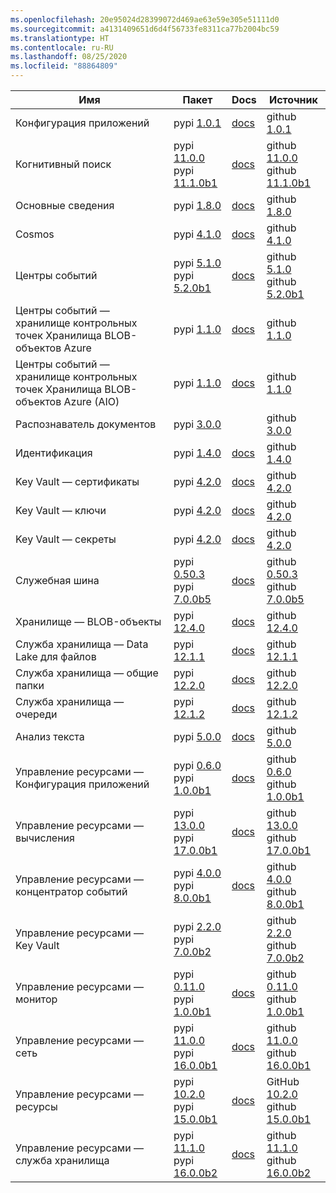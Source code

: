```yaml
---
ms.openlocfilehash: 20e95024d28399072d469ae63e59e305e51111d0
ms.sourcegitcommit: a4131409651d6d4f56733fe8311ca77b2004bc59
ms.translationtype: HT
ms.contentlocale: ru-RU
ms.lasthandoff: 08/25/2020
ms.locfileid: "88864809"
---
```

| Имя | Пакет | Docs | Источник |
| ---- | ------- | ---- | ------ |
| Конфигурация приложений | pypi [1.0.1](https://pypi.org/project/azure-appconfiguration/1.0.1) | [docs](https://docs.microsoft.com/python/api/overview/azure/appconfiguration-readme/) | github [1.0.1](https://github.com/Azure/azure-sdk-for-python/tree/azure-appconfiguration_1.0.1/sdk/appconfiguration/azure-appconfiguration/) |
| Когнитивный поиск | pypi [11.0.0](https://pypi.org/project/azure-search-documents/11.0.0)<br>pypi [11.1.0b1](https://pypi.org/project/azure-search-documents/11.1.0b1) | [docs](https://docs.microsoft.com/python/api/overview/azure/search-documents-readme/) | github [11.0.0](https://github.com/Azure/azure-sdk-for-python/tree/azure-search-documents_11.0.0/sdk/search/azure-search-documents/)<br>github [11.1.0b1](https://github.com/Azure/azure-sdk-for-python/tree/azure-search-documents_11.1.0b1/sdk/search/azure-search-documents/) |
| Основные сведения | pypi [1.8.0](https://pypi.org/project/azure-core/1.8.0) | [docs](https://docs.microsoft.com/python/api/overview/azure/core-readme/) | github [1.8.0](https://github.com/Azure/azure-sdk-for-python/tree/azure-core_1.8.0/sdk/core/azure-core/) |
| Cosmos | pypi [4.1.0](https://pypi.org/project/azure-cosmos/4.1.0) | [docs](https://docs.microsoft.com/python/api/overview/azure/cosmos-readme/) | github [4.1.0](https://github.com/Azure/azure-sdk-for-python/tree/azure-cosmos_4.1.0/sdk/cosmos/azure-cosmos/) |
| Центры событий | pypi [5.1.0](https://pypi.org/project/azure-eventhub/5.1.0)<br>pypi [5.2.0b1](https://pypi.org/project/azure-eventhub/5.2.0b1) | [docs](https://docs.microsoft.com/python/api/overview/azure/eventhub-readme/) | github [5.1.0](https://github.com/Azure/azure-sdk-for-python/tree/azure-eventhub_5.1.0/sdk/eventhub/azure-eventhub/)<br>github [5.2.0b1](https://github.com/Azure/azure-sdk-for-python/tree/azure-eventhub_5.2.0b1/sdk/eventhub/azure-eventhub/) |
| Центры событий — хранилище контрольных точек Хранилища BLOB-объектов Azure | pypi [1.1.0](https://pypi.org/project/azure-eventhub-checkpointstoreblob/1.1.0) | [docs](https://docs.microsoft.com/python/api/overview/azure/eventhub-checkpointstoreblob-readme/) | github [1.1.0](https://github.com/Azure/azure-sdk-for-python/tree/azure-eventhub-checkpointstoreblob_1.1.0/sdk/eventhub/azure-eventhub-checkpointstoreblob/) |
| Центры событий — хранилище контрольных точек Хранилища BLOB-объектов Azure (AIO) | pypi [1.1.0](https://pypi.org/project/azure-eventhub-checkpointstoreblob-aio/1.1.0) | [docs](https://docs.microsoft.com/python/api/overview/azure/eventhub-checkpointstoreblob-aio-readme/) | github [1.1.0](https://github.com/Azure/azure-sdk-for-python/tree/azure-eventhub-checkpointstoreblob-aio_1.1.0/sdk/eventhub/azure-eventhub-checkpointstoreblob-aio/) |
| Распознаватель документов | pypi [3.0.0](https://pypi.org/project/azure-ai-formrecognizer/3.0.0) |  | github [3.0.0](https://github.com/Azure/azure-sdk-for-python/tree/azure-ai-formrecognizer_3.0.0/sdk/formrecognizer/azure-ai-formrecognizer/) |
| Идентификация | pypi [1.4.0](https://pypi.org/project/azure-identity/1.4.0) | [docs](https://docs.microsoft.com/python/api/overview/azure/identity-readme/) | github [1.4.0](https://github.com/Azure/azure-sdk-for-python/tree/azure-identity_1.4.0/sdk/identity/azure-identity/) |
| Key Vault — сертификаты | pypi [4.2.0](https://pypi.org/project/azure-keyvault-certificates/4.2.0) | [docs](https://docs.microsoft.com/python/api/overview/azure/keyvault-certificates-readme/) | github [4.2.0](https://github.com/Azure/azure-sdk-for-python/tree/azure-keyvault-certificates_4.2.0/sdk/keyvault/azure-keyvault-certificates/) |
| Key Vault — ключи | pypi [4.2.0](https://pypi.org/project/azure-keyvault-keys/4.2.0) | [docs](https://docs.microsoft.com/python/api/overview/azure/keyvault-keys-readme/) | github [4.2.0](https://github.com/Azure/azure-sdk-for-python/tree/azure-keyvault-keys_4.2.0/sdk/keyvault/azure-keyvault-keys/) |
| Key Vault — секреты | pypi [4.2.0](https://pypi.org/project/azure-keyvault-secrets/4.2.0) | [docs](https://docs.microsoft.com/python/api/overview/azure/keyvault-secrets-readme/) | github [4.2.0](https://github.com/Azure/azure-sdk-for-python/tree/azure-keyvault-secrets_4.2.0/sdk/keyvault/azure-keyvault-secrets/) |
| Служебная шина | pypi [0.50.3](https://pypi.org/project/azure-servicebus/0.50.3)<br>pypi [7.0.0b5](https://pypi.org/project/azure-servicebus/7.0.0b5) | [docs](https://docs.microsoft.com/python/api/overview/azure/servicebus-readme/) | github [0.50.3](https://github.com/Azure/azure-sdk-for-python/tree/azure-servicebus_0.50.3/sdk/servicebus/azure-servicebus/)<br>github [7.0.0b5](https://github.com/Azure/azure-sdk-for-python/tree/azure-servicebus_7.0.0b5/sdk/servicebus/azure-servicebus/) |
| Хранилище — BLOB-объекты | pypi [12.4.0](https://pypi.org/project/azure-storage-blob/12.4.0) | [docs](https://docs.microsoft.com/python/api/overview/azure/storage-blob-readme/) | github [12.4.0](https://github.com/Azure/azure-sdk-for-python/tree/azure-storage-blob_12.4.0/sdk/storage/azure-storage-blob/) |
| Служба хранилища — Data Lake для файлов | pypi [12.1.1](https://pypi.org/project/azure-storage-file-datalake/12.1.1) | [docs](https://docs.microsoft.com/python/api/overview/azure/storage-file-datalake-readme/) | github [12.1.1](https://github.com/Azure/azure-sdk-for-python/tree/azure-storage-file-datalake_12.1.1/sdk/storage/azure-storage-file-datalake/) |
| Служба хранилища — общие папки | pypi [12.2.0](https://pypi.org/project/azure-storage-file-share/12.2.0) | [docs](https://docs.microsoft.com/python/api/overview/azure/storage-file-share-readme/) | github [12.2.0](https://github.com/Azure/azure-sdk-for-python/tree/azure-storage-file-share_12.2.0/sdk/storage/azure-storage-file-share/) |
| Служба хранилища — очереди | pypi [12.1.2](https://pypi.org/project/azure-storage-queue/12.1.2) | [docs](https://docs.microsoft.com/python/api/overview/azure/storage-queue-readme/) | github [12.1.2](https://github.com/Azure/azure-sdk-for-python/tree/azure-storage-queue_12.1.2/sdk/storage/azure-storage-queue/) |
| Анализ текста | pypi [5.0.0](https://pypi.org/project/azure-ai-textanalytics/5.0.0) | [docs](https://docs.microsoft.com/python/api/overview/azure/ai-textanalytics-readme/) | github [5.0.0](https://github.com/Azure/azure-sdk-for-python/tree/azure-ai-textanalytics_5.0.0/sdk/textanalytics/azure-ai-textanalytics/) |
| Управление ресурсами — Конфигурация приложений | pypi [0.6.0](https://pypi.org/project/azure-mgmt-appconfiguration/0.6.0)<br>pypi [1.0.0b1](https://pypi.org/project/azure-mgmt-appconfiguration/1.0.0b1) | [docs](https://docs.microsoft.com/python/api/overview/azure/mgmt-appconfiguration-readme/) | github [0.6.0](https://github.com/Azure/azure-sdk-for-python/tree/azure-mgmt-appconfiguration_0.6.0/sdk/appconfiguration/azure-mgmt-appconfiguration/)<br>github [1.0.0b1](https://github.com/Azure/azure-sdk-for-python/tree/azure-mgmt-appconfiguration_1.0.0b1/sdk/appconfiguration/azure-mgmt-appconfiguration/) |
| Управление ресурсами — вычисления | pypi [13.0.0](https://pypi.org/project/azure-mgmt-compute/13.0.0)<br>pypi [17.0.0b1](https://pypi.org/project/azure-mgmt-compute/17.0.0b1) | [docs](https://docs.microsoft.com/python/api/overview/azure/mgmt-compute-readme/) | github [13.0.0](https://github.com/Azure/azure-sdk-for-python/tree/azure-mgmt-compute_13.0.0/sdk/compute/azure-mgmt-compute/)<br>github [17.0.0b1](https://github.com/Azure/azure-sdk-for-python/tree/azure-mgmt-compute_17.0.0b1/sdk/compute/azure-mgmt-compute/) |
| Управление ресурсами — концентратор событий | pypi [4.0.0](https://pypi.org/project/azure-mgmt-eventhub/4.0.0)<br>pypi [8.0.0b1](https://pypi.org/project/azure-mgmt-eventhub/8.0.0b1) | [docs](https://docs.microsoft.com/python/api/overview/azure/mgmt-eventhub-readme/) | github [4.0.0](https://github.com/Azure/azure-sdk-for-python/tree/azure-mgmt-eventhub_4.0.0/sdk/eventhub/azure-mgmt-eventhub/)<br>github [8.0.0b1](https://github.com/Azure/azure-sdk-for-python/tree/azure-mgmt-eventhub_8.0.0b1/sdk/eventhub/azure-mgmt-eventhub/) |
| Управление ресурсами — Key Vault | pypi [2.2.0](https://pypi.org/project/azure-mgmt-keyvault/2.2.0)<br>pypi [7.0.0b2](https://pypi.org/project/azure-mgmt-keyvault/7.0.0b2) |  | github [2.2.0](https://github.com/Azure/azure-sdk-for-python/tree/azure-mgmt-keyvault_2.2.0/sdk/keyvault/azure-mgmt-keyvault/)<br>github [7.0.0b2](https://github.com/Azure/azure-sdk-for-python/tree/azure-mgmt-keyvault_7.0.0b2/sdk/keyvault/azure-mgmt-keyvault/) |
| Управление ресурсами — монитор | pypi [0.11.0](https://pypi.org/project/azure-mgmt-monitor/0.11.0)<br>pypi [1.0.0b1](https://pypi.org/project/azure-mgmt-monitor/1.0.0b1) | [docs](https://docs.microsoft.com/python/api/overview/azure/mgmt-monitor-readme/) | github [0.11.0](https://github.com/Azure/azure-sdk-for-python/tree/azure-mgmt-monitor_0.11.0/sdk/monitor/azure-mgmt-monitor/)<br>github [1.0.0b1](https://github.com/Azure/azure-sdk-for-python/tree/azure-mgmt-monitor_1.0.0b1/sdk/monitor/azure-mgmt-monitor/) |
| Управление ресурсами — сеть | pypi [11.0.0](https://pypi.org/project/azure-mgmt-network/11.0.0)<br>pypi [16.0.0b1](https://pypi.org/project/azure-mgmt-network/16.0.0b1) | [docs](https://docs.microsoft.com/python/api/overview/azure/mgmt-network-readme/) | github [11.0.0](https://github.com/Azure/azure-sdk-for-python/tree/azure-mgmt-network_11.0.0/sdk/network/azure-mgmt-network/)<br>github [16.0.0b1](https://github.com/Azure/azure-sdk-for-python/tree/azure-mgmt-network_16.0.0b1/sdk/network/azure-mgmt-network/) |
| Управление ресурсами — ресурсы | pypi [10.2.0](https://pypi.org/project/azure-mgmt-resource/10.2.0)<br>pypi [15.0.0b1](https://pypi.org/project/azure-mgmt-resource/15.0.0b1) | [docs](https://docs.microsoft.com/python/api/overview/azure/mgmt-resource-readme/) | GitHub [10.2.0](https://github.com/Azure/azure-sdk-for-python/tree/azure-mgmt-resource_10.2.0/sdk/resources/azure-mgmt-resource/)<br>github [15.0.0b1](https://github.com/Azure/azure-sdk-for-python/tree/azure-mgmt-resource_15.0.0b1/sdk/resources/azure-mgmt-resource/) |
| Управление ресурсами — служба хранилища | pypi [11.1.0](https://pypi.org/project/azure-mgmt-storage/11.1.0)<br>pypi [16.0.0b2](https://pypi.org/project/azure-mgmt-storage/16.0.0b2) | [docs](https://docs.microsoft.com/python/api/overview/azure/mgmt-storage-readme/) | github [11.1.0](https://github.com/Azure/azure-sdk-for-python/tree/azure-mgmt-storage_11.1.0/sdk/storage/azure-mgmt-storage/)<br>github [16.0.0b2](https://github.com/Azure/azure-sdk-for-python/tree/azure-mgmt-storage_16.0.0b2/sdk/storage/azure-mgmt-storage/) |

